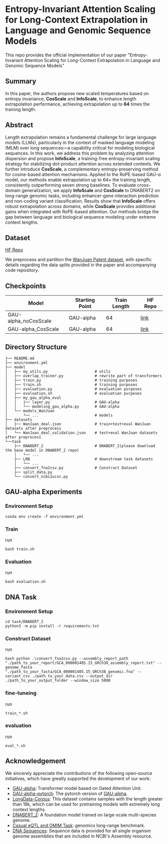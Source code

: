 # Entropy-Invariant Attention Scaling for Long-Context Extrapolation in Language and Genomic Sequence Models

This repo provides the official implementation of our paper "Entropy-Invariant Attention Scaling for Long-Context Extrapolation in Language and Genomic Sequence Models"


## Summary
In this paper, the authors propose new scaled temperatures based on entropy invariance, **CosScale** and **InfoScale**, to enhance length extrapolation performance, achieving extrapolation up to **64** times the training length.


## Abstract
Length extrapolation remains a fundamental challenge for large language models (LLMs), particularly in the context of masked language modeling (MLM) over long sequences—a capability critical for modeling biological sequences. In this work, we address this problem by analyzing attention dispersion and propose **InfoScale**, a training-free entropy-invariant scaling strategy for stabilizing dot-product attention across extended contexts. We further introduce **CosScale**, a complementary entropy-preserving method for cosine-based attention mechanisms. Applied to the RoPE-based GAU-α model, our methods enable extrapolation up to 64× the training length, consistently outperforming seven strong baselines. To evaluate cross-domain generalization, we apply **InfoScale** and **CosScale** to DNABERT2 on long-range genomic tasks, including enhancer-gene interaction prediction and non-coding variant classification. Results show that **InfoScale** offers robust extrapolation across domains, while **CosScale** provides additional gains when integrated with RoPE-based attention. Our methods bridge the gap between language and biological sequence modeling under extreme context lengths.


## Dataset
[HF Repo](https://huggingface.co/datasets/HT-NEKO/WanJuan-Dataset_for_Information-Entropy-Invariance)

We preprocess and partition the [WanJuan Patent dataset](https://huggingface.co/datasets/yuyijiong/LongData-Corpus), with specific details regarding the data splits provided in the paper and accompanying code repository.


## Checkpoints
| Model | Starting Point | Train Length | HF Repo |
| --- | --- | --- | --- |
| GAU-alpha_noCosScale | GAU-alpha | 64 | [link](https://huggingface.co/HT-NEKO/GAU-alpha_noCosScale) |
| GAU-alpha_CosScale | GAU-alpha | 64 | [link](https://huggingface.co/HT-NEKO/GAU-alpha_CosScale) |


## Directory Structure
```
├── README.md
├── environment.yml
├── model
│   ├── my_utils.py                     # utils
│   ├── overlap_trainer.py              # rewrite part of transformers
│   ├── train.py                        # training purposes
│   ├── train.sh                        # training purposes
│   ├── evaluation.py                   # evaluation purposes
│   ├── evaluation.sh                   # evaluation purposes
│   ├── my_gau_alpha_eval
│   │   ├── layer.py                    # GAU-alpha
│   │   └── modeling_gau_alpha.py       # GAU-alpha
│   └── models_WanJuan
│       └── ...                         # models
├── datasets
│   ├── WanJuan_deal.json               # train+test+eval WanJuan datasets after preprocess
│   └── WanJuan_deal_validation.json    # test+eval WanJuan datasets after preprocess
└──task
    ├── DNABERT_2                       # DNABERT_2(please download the base model in DNABERT_2 repo)
    │   └── ...
    ├── LRB                             # downstream task datasets
    │   └── ...
    ├── convert_fna2csv.py              # Construct Dataset
    ├── split_data.py
    └── convert_ncbi2ucsc.py
```


## GAU-alpha Experiments

### Environment Setup
```
conda env create -f environment.yml
```

### Train
run 
```
bash train.sh
```

### Evaluation
run 
```
bash evaluation.sh
```



##  DNA Task
### Environment Setup
```
cd task/DNABERT_2
python3 -m pip install -r requirements.txt
```

### Construct Dataset 
run 
```
bash python .\convert_fna2csv.py --assembly_report_path "./path_to_your_report/GCA_000001405.15_GRCh38_assembly_report.txt" --genome_fasta "./path_to_your_fasta/GCA_000001405.15_GRCh38_genomic.fna" --variant_csv ./path_to_your_data.csv --output_dir ./path_to_your_output_folder --window_size 5000
```

### fine-tuneing
run 
```
train_*.sh
```

### evaluation
run 
```
eval_*.sh
```


## Acknowledgement
We sincerely appreciate the contributions of the following open-source initiatives, which have greatly supported the development of our work:
- [GAU-alpha](https://github.com/ZhuiyiTechnology/GAU-alpha): Transformer model based on Gated Attention Unit.
- [GAU-alpha-pytorch](https://github.com/JunnYu/GAU-alpha-pytorch): The pytorch version of [GAU-alpha](https://github.com/ZhuiyiTechnology/GAU-alpha).
- [LongData-Corpus](https://huggingface.co/datasets/yuyijiong/LongData-Corpus): This dataset contains samples with the length greater than 16k, which can be used for pretraining models with extremely long context lengths.
- [DNABERT_2](https://github.com/MAGICS-LAB/DNABERT_2): A foundation model trained on large-scale multi-species genome.
- [Casual eQTL and OMIM Task](https://huggingface.co/datasets/InstaDeepAI/genomics-long-range-benchmark): genomics long-range benchmark.
- [DNA Sequences](https://ftp.ncbi.nlm.nih.gov/genomes/all/GCA/000/001/405/GCA_000001405.15_GRCh38/): Sequence data is provided for all single organism genome assemblies that are included in NCBI's Assembly resource.
